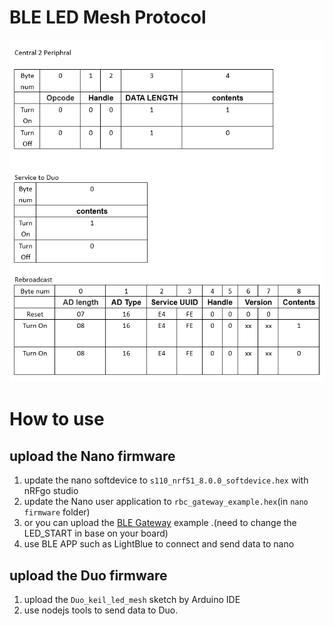# BLE LED Mesh Protocol #


![image](../images/led_protocol.png)   

# How to use #

## upload the Nano firmware ##

1. update the nano softdevice to `s110_nrf51_8.0.0_softdevice.hex` with nRFgo studio
2. update the Nano user application to `rbc_gateway_example.hex`(in `nano firmware` folder)
3. or you can upload the [BLE Gateway](https://github.com/NordicSemiconductor/nRF51-ble-bcast-mesh/tree/master/nRF51/examples/BLE_Gateway) example .(need to change the LED_START in base on your board)
4. use BLE APP such as LightBlue to connect and send data to nano

## upload the Duo firmware ##
1. upload the `Duo_keil_led_mesh` sketch by Arduino IDE
2. use nodejs tools to send data to Duo.
